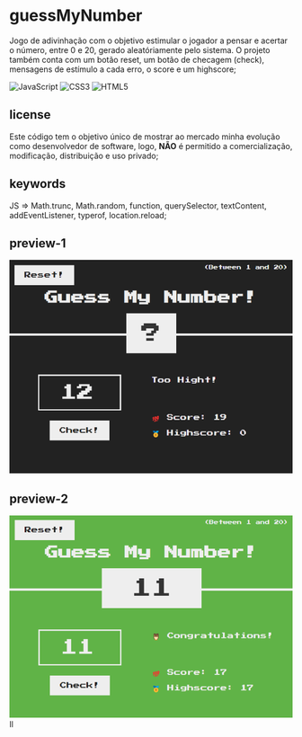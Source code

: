 # guessMyNumber

Jogo de adivinhação com o objetivo estimular o jogador a pensar e acertar o número, entre 0 e 20, gerado aleatóriamente pelo sistema. O projeto também conta com um botão reset, um botão de checagem (check), mensagens de estímulo a cada erro, o score e um highscore; 

![JavaScript](https://img.shields.io/badge/javascript-%23323330.svg?style=for-the-badge&logo=javascript&logoColor=%23F7DF1E) ![CSS3](https://img.shields.io/badge/css3-%231572B6.svg?style=for-the-badge&logo=css3&logoColor=white) ![HTML5](https://img.shields.io/badge/html5-%23E34F26.svg?style=for-the-badge&logo=html5&logoColor=white)

## license

Este código tem o objetivo único de mostrar ao mercado minha evolução como desenvolvedor de software, logo, **NÃO** é permitido a comercialização, modificação, distribuição e uso privado;

## keywords

JS => Math.trunc, Math.random, function, querySelector, textContent, addEventListener, typerof, location.reload;

## preview-1

![preview](https://github.com/scaramuzza/guessMyNumber/blob/main/going.png)

## preview-2

![preview](https://github.com/scaramuzza/guessMyNumber/blob/main/winner.png)
ll
